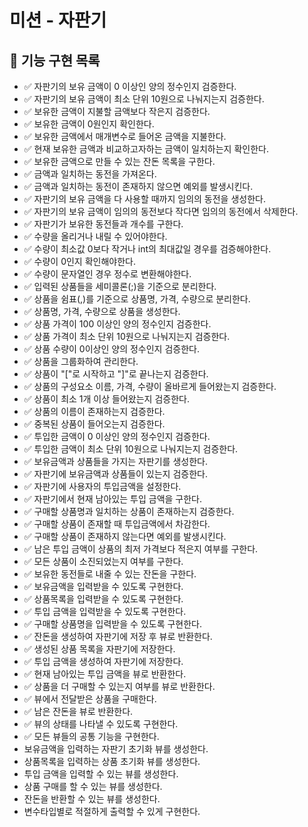 # 미션 - 자판기

## 🧋 기능 구현 목록
- ✅ 자판기의 보유 금액이 0 이상인 양의 정수인지 검증한다.
- ✅ 자판기의 보유 금액이 최소 단위 10원으로 나눠지는지 검증한다.
- ✅ 보유한 금액이 지불할 금액보다 작은지 검증한다.
- ✅ 보유한 금액이 0원인지 확인한다.
- ✅ 보유한 금액에서 매개변수로 들어온 금액을 지불한다.
- ✅ 현재 보유한 금액과 비교하고자하는 금액이 일치하는지 확인한다.
- ✅ 보유한 금액으로 만들 수 있는 잔돈 목록을 구한다.
- ✅ 금액과 일치하는 동전을 가져온다.
- ✅ 금액과 일치하는 동전이 존재하지 않으면 예외를 발생시킨다.
- ✅ 자판기의 보유 금액을 다 사용할 때까지 임의의 동전을 생성한다.
- ✅ 자판기의 보유 금액이 임의의 동전보다 작다면 임의의 동전에서 삭제한다.
- ✅ 자판기가 보유한 동전들과 개수를 구한다.
- ✅ 수량을 올리거나 내릴 수 있어야한다.
- ✅ 수량이 최소값 0보다 작거나 int의 최대값일 경우를 검증해야한다.
- ✅ 수량이 0인지 확인해야한다.
- ✅ 수량이 문자열인 경우 정수로 변환해야한다.
- ✅ 입력된 상품들을 세미콜론(;)을 기준으로 분리한다.
- ✅ 상품을 쉼표(,)를 기준으로 상품명, 가격, 수량으로 분리한다.
- ✅ 상품명, 가격, 수량으로 상품을 생성한다.
- ✅ 상품 가격이 100 이상인 양의 정수인지 검증한다.
- ✅ 상품 가격이 최소 단위 10원으로 나눠지는지 검증한다.
- ✅ 상품 수량이 0이상인 양의 정수인지 검증한다.
- ✅ 상품을 그룹화하여 관리한다.
- ✅ 상품이 "["로 시작하고 "]"로 끝나는지 검증한다.
- ✅ 상품의 구성요소 이름, 가격, 수량이 올바르게 들어왔는지 검증한다.
- ✅ 상품이 최소 1개 이상 들어왔는지 검증한다.
- ✅ 상품의 이름이 존재하는지 검증한다.
- ✅ 중복된 상품이 들어오는지 검증한다.
- ✅ 투입한 금액이 0 이상인 양의 정수인지 검증한다.
- ✅ 투입한 금액이 최소 단위 10원으로 나눠지는지 검증한다.
- ✅ 보유금액과 상품들을 가지는 자판기를 생성한다.
- ✅ 자판기에 보유금액과 상품들이 있는지 검증한다.
- ✅ 자판기에 사용자의 투입금액을 설정한다.
- ✅ 자판기에서 현재 남아있는 투입 금액을 구한다.
- ✅ 구매할 상품명과 일치하는 상품이 존재하는지 검증한다.
- ✅ 구매할 상품이 존재할 때 투입금액에서 차감한다.
- ✅ 구매할 상품이 존재하지 않는다면 예외를 발생시킨다.
- ✅ 남은 투입 금액이 상품의 최저 가격보다 적은지 여부를 구한다.
- ✅ 모든 상품이 소진되었는지 여부를 구한다.
- ✅ 보유한 동전들로 내줄 수 있는 잔돈을 구한다.
- ✅ 보유금액을 입력받을 수 있도록 구현한다.
- ✅ 상품목록을 입력받을 수 있도록 구현한다.
- ✅ 투입 금액을 입력받을 수 있도록 구현한다.
- ✅ 구매할 상품명을 입력받을 수 있도록 구현한다.
- ✅ 잔돈을 생성하여 자판기에 저장 후 뷰로 반환한다.
- ✅ 생성된 상품 목록을 자판기에 저장한다.
- ✅ 투입 금액을 생성하여 자판기에 저장한다.
- ✅ 현재 남아있는 투입 금액을 뷰로 반환한다.
- ✅ 상품을 더 구매할 수 있는지 여부를 뷰로 반환한다.
- ✅ 뷰에서 전달받은 상품을 구매한다.
- ✅ 남은 잔돈을 뷰로 반환한다.
- ✅ 뷰의 상태를 나타낼 수 있도록 구현한다.
- ✅ 모든 뷰들의 공통 기능을 구현한다.
- 보유금액을 입력하는 자판기 초기화 뷰를 생성한다.
- 상품목록을 입력하는 상품 초기화 뷰를 생성한다.
- 투입 금액을 입력할 수 있는 뷰를 생성한다.
- 상품 구매를 할 수 있는 뷰를 생성한다.
- 잔돈을 반환할 수 있는 뷰를 생성한다.
- 변수타입별로 적절하게 출력할 수 있게 구현한다.
